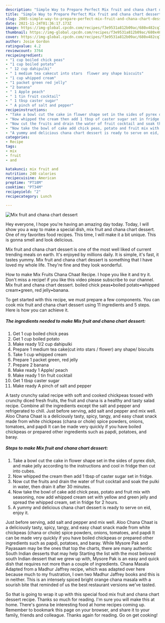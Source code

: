 ```yaml
---
description: "Simple Way to Prepare Perfect Mix fruit and chana chart dessert"
title: "Simple Way to Prepare Perfect Mix fruit and chana chart dessert"
slug: 2085-simple-way-to-prepare-perfect-mix-fruit-and-chana-chart-dessert
date: 2021-11-24T01:36:17.173Z
image: https://img-global.cpcdn.com/recipes/f3e9531a812b09ac/680x482cq70/mix-fruit-and-chana-chart-dessert-recipe-main-photo.jpg
thumbnail: https://img-global.cpcdn.com/recipes/f3e9531a812b09ac/680x482cq70/mix-fruit-and-chana-chart-dessert-recipe-main-photo.jpg
cover: https://img-global.cpcdn.com/recipes/f3e9531a812b09ac/680x482cq70/mix-fruit-and-chana-chart-dessert-recipe-main-photo.jpg
author: Josie Gordon
ratingvalue: 4.2
reviewcount: 3764
recipeingredient:
- "1 cup boiled chick peas"
- "1 cup boiled potato"
- " 12 cup dahipulki"
- " 1 medium tea cakecut into stars  flower any shape biscuits"
- "1 cup whipped cream"
- "1 packet green red jelly"
- "2 banana"
- " 1 Apple peach"
- " 1 tin fruit cocktail"
- " 1 tbsp caster sugar"
- " A pinch of salt and pepper"
recipeinstructions:
- "Take a bowl cut the cake in flower shape set in the sides of pyrex dish, and make jelly according to the instructions and cool in fridge then cut into cubes."
- "Now whipped the cream then add 1 tbsp of caster sugar set in fridge."
- "Now cut the fruits and drain the water of fruit cocktail and soak the pulki in water, then drain it after 30 minutes."
- "Now take the bowl of cake add chick peas, potato and fruit mix with seasoning, now add whipped cream set with yellow and green jelly and spread the whipped cream, set in fridge for 2 hours."
- "A yummy and delicious chana chart dessert is ready to serve on eid, enjoy it."
categories:
- Recipe
tags:
- mix
- fruit
- and

katakunci: mix fruit and 
nutrition: 240 calories
recipecuisine: American
preptime: "PT18M"
cooktime: "PT34M"
recipeyield: "2"
recipecategory: Lunch

---
```



![Mix fruit and chana chart dessert](https://img-global.cpcdn.com/recipes/f3e9531a812b09ac/680x482cq70/mix-fruit-and-chana-chart-dessert-recipe-main-photo.jpg)

Hey everyone, I hope you're having an amazing day today. Today, I will show you a way to make a special dish, mix fruit and chana chart dessert. One of my favorites food recipes. This time, I will make it a bit unique. This is gonna smell and look delicious.

Mix fruit and chana chart dessert is one of the most well liked of current trending meals on earth. It's enjoyed by millions daily. It is simple, it's fast, it tastes yummy. Mix fruit and chana chart dessert is something that I have loved my whole life. They're fine and they look wonderful.

How to make Mix Fruits Chana Chaat Recipe. I hope you like it and try it. Don't miss a recipe! if you like this video please subscribe to our channel. Mix fruit and chana chart dessert. boiled chick peas•boiled potato•whipped cream•green, red jelly•banana.


To get started with this recipe, we must prepare a few components. You can cook mix fruit and chana chart dessert using 11 ingredients and 5 steps. Here is how you can achieve it.

<!--inarticleads1-->

##### The ingredients needed to make Mix fruit and chana chart dessert:

1. Get 1 cup boiled chick peas
1. Get 1 cup boiled potato
1. Make ready  1/2 cup dahipulki
1. Prepare  1 medium tea cake(cut into stars / flower) any shape/ biscuits
1. Take 1 cup whipped cream
1. Prepare 1 packet green, red jelly
1. Prepare 2 banana
1. Make ready  1 Apple/ peach
1. Make ready  1 tin fruit cocktail
1. Get  1 tbsp caster sugar
1. Make ready  A pinch of salt and pepper


A tasty crunchy salad recipe with soft and cooked chickpeas tossed with crunchy diced fresh fruits, the fruit and chana is a healthy and tasty salad recipe. Combine all the ingredients except the salt and pepper and refrigerated to chill. Just before serving, add salt and pepper and mix well. Aloo Chana Chaat is a deliciously tasty, spicy, tangy, and easy chaat snack made from white chickpeas (chana or chole) spice powders, onions, tomatoes, and papdi It can be made very quickly if you have boiled chickpeas or prepared other ingredients such as papdi, potatoes, and baray. 

<!--inarticleads2-->

##### Steps to make Mix fruit and chana chart dessert:

1. Take a bowl cut the cake in flower shape set in the sides of pyrex dish, and make jelly according to the instructions and cool in fridge then cut into cubes.
1. Now whipped the cream then add 1 tbsp of caster sugar set in fridge.
1. Now cut the fruits and drain the water of fruit cocktail and soak the pulki in water, then drain it after 30 minutes.
1. Now take the bowl of cake add chick peas, potato and fruit mix with seasoning, now add whipped cream set with yellow and green jelly and spread the whipped cream, set in fridge for 2 hours.
1. A yummy and delicious chana chart dessert is ready to serve on eid, enjoy it.


Just before serving, add salt and pepper and mix well. Aloo Chana Chaat is a deliciously tasty, spicy, tangy, and easy chaat snack made from white chickpeas (chana or chole) spice powders, onions, tomatoes, and papdi It can be made very quickly if you have boiled chickpeas or prepared other ingredients such as papdi, potatoes, and baray. While Mysore Pak and Payasaam may be the ones that top the charts, there are many authentic South Indian desserts that may help Starting the list with the most beloved south Indian dessert that we grew up with, Mysore Pak is an easy and quick dish that requires not more than a couple of ingredients. Chana Masala Adapted from a Madhur Jaffrey recipe, which was adapted over here because much to my frustration, I own two Madhur Jaffrey books and this is in neither. This is an intensely spiced bright orange chana masala with a sourish bite that reminded of us the best restaurant versions we've tasted. 

So that is going to wrap it up with this special food mix fruit and chana chart dessert recipe. Thanks so much for reading. I'm sure you will make this at home. There's gonna be interesting food at home recipes coming up. Remember to bookmark this page on your browser, and share it to your family, friends and colleague. Thanks again for reading. Go on get cooking!
